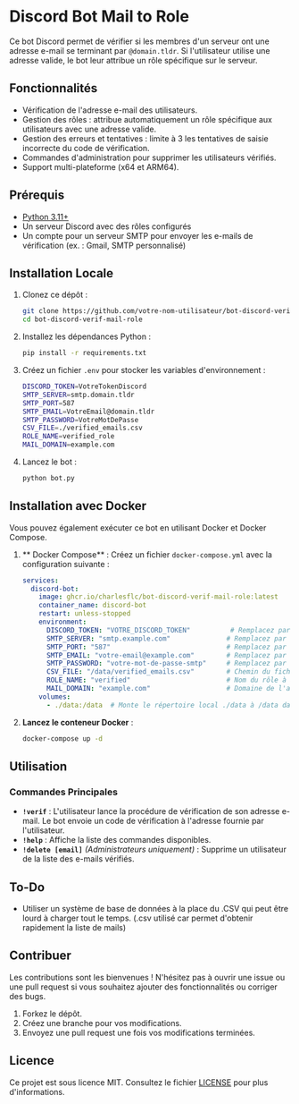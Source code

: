 # Discord Bot Mail to Role 

Ce bot Discord permet de vérifier si les membres d'un serveur ont une adresse e-mail se terminant par `@domain.tldr`. Si l'utilisateur utilise une adresse valide, le bot leur attribue un rôle spécifique sur le serveur.

## Fonctionnalités

- Vérification de l'adresse e-mail des utilisateurs.
- Gestion des rôles : attribue automatiquement un rôle spécifique aux utilisateurs avec une adresse valide.
- Gestion des erreurs et tentatives : limite à 3 les tentatives de saisie incorrecte du code de vérification.
- Commandes d'administration pour supprimer les utilisateurs vérifiés.
- Support multi-plateforme (x64 et ARM64).

## Prérequis

- [Python 3.11+](https://www.python.org/downloads/)
- Un serveur Discord avec des rôles configurés
- Un compte pour un serveur SMTP pour envoyer les e-mails de vérification (ex. : Gmail, SMTP personnalisé)

## Installation Locale

1. Clonez ce dépôt :
   ```bash
   git clone https://github.com/votre-nom-utilisateur/bot-discord-verif-mail-role.git
   cd bot-discord-verif-mail-role
   ```

2. Installez les dépendances Python :
   ```bash
   pip install -r requirements.txt
   ```

3. Créez un fichier `.env` pour stocker les variables d'environnement :
   ```bash
   DISCORD_TOKEN=VotreTokenDiscord
   SMTP_SERVER=smtp.domain.tldr
   SMTP_PORT=587
   SMTP_EMAIL=VotreEmail@domain.tldr
   SMTP_PASSWORD=VotreMotDePasse
   CSV_FILE=./verified_emails.csv
   ROLE_NAME=verified_role
   MAIL_DOMAIN=example.com
   ```

4. Lancez le bot :
   ```bash
   python bot.py
   ```

## Installation avec Docker

Vous pouvez également exécuter ce bot en utilisant Docker et Docker Compose.

1. ** Docker Compose** :
   Créez un fichier `docker-compose.yml` avec la configuration suivante :

   ```yaml
   services:
     discord-bot:
       image: ghcr.io/charlesflc/bot-discord-verif-mail-role:latest
       container_name: discord-bot
       restart: unless-stopped
       environment:
         DISCORD_TOKEN: "VOTRE_DISCORD_TOKEN"          # Remplacez par votre token Discord
         SMTP_SERVER: "smtp.example.com"              # Remplacez par le serveur SMTP
         SMTP_PORT: "587"                             # Remplacez par le port SMTP
         SMTP_EMAIL: "votre-email@example.com"        # Remplacez par l'adresse e-mail SMTP
         SMTP_PASSWORD: "votre-mot-de-passe-smtp"     # Remplacez par votre mot de passe SMTP
         CSV_FILE: "/data/verified_emails.csv"        # Chemin du fichier CSV où les e-mails vérifiés seront stockés
         ROLE_NAME: "verified"                        # Nom du rôle à attribuer aux membres vérifiés
         MAIL_DOMAIN: "example.com"                   # Domaine de l'adresse e-mail
       volumes:
         - ./data:/data  # Monte le répertoire local ./data à /data dans le conteneur pour stocker verified_emails.csv
      ```

2. **Lancez le conteneur Docker** :
   ```bash
   docker-compose up -d
   ```



## Utilisation

### Commandes Principales

- **`!verif`** : L'utilisateur lance la procédure de vérification de son adresse e-mail. Le bot envoie un code de vérification à l'adresse fournie par l'utilisateur.
- **`!help`** : Affiche la liste des commandes disponibles.
- **`!delete [email]`** *(Administrateurs uniquement)* : Supprime un utilisateur de la liste des e-mails vérifiés.


## To-Do

- Utiliser un système de base de données à la place du .CSV qui peut être lourd à charger tout le temps. (.csv utilisé car permet d'obtenir rapidement la liste de mails)


## Contribuer

Les contributions sont les bienvenues ! N'hésitez pas à ouvrir une issue ou une pull request si vous souhaitez ajouter des fonctionnalités ou corriger des bugs.

1. Forkez le dépôt.
2. Créez une branche pour vos modifications.
3. Envoyez une pull request une fois vos modifications terminées.

## Licence

Ce projet est sous licence MIT. Consultez le fichier [LICENSE](LICENSE) pour plus d'informations.
